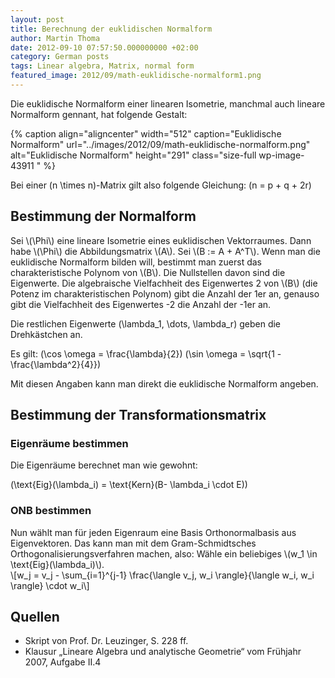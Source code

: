 ```yaml
---
layout: post
title: Berechnung der euklidischen Normalform
author: Martin Thoma
date: 2012-09-10 07:57:50.000000000 +02:00
category: German posts
tags: Linear algebra, Matrix, normal form
featured_image: 2012/09/math-euklidische-normalform1.png
---
```

Die euklidische Normalform einer linearen Isometrie, manchmal auch lineare Normalform gennant, hat folgende Gestalt:

{% caption align="aligncenter" width="512" caption="Euklidische Normalform" url="../images/2012/09/math-euklidische-normalform.png" alt="Euklidische Normalform"  height="291" class="size-full wp-image-43911 "  %}

Bei einer <span>\(n \times n\)</span>-Matrix gilt also folgende Gleichung:
<span>\(n = p + q + 2r\)</span>

<h2>Bestimmung der Normalform</h2>
Sei <span>\(\Phi\)</span> eine lineare Isometrie eines euklidischen Vektorraumes. Dann habe <span>\(\Phi\)</span> die Abbildungsmatrix <span>\(A\)</span>.
Sei <span>\(B := A + A^T\)</span>.
Wenn man die euklidische Normalform bilden will, bestimmt man zuerst das charakteristische Polynom von <span>\(B\)</span>. Die Nullstellen davon sind die Eigenwerte. Die algebraische Vielfachheit des Eigenwertes 2 von <span>\(B\)</span> (die Potenz im charakteristischen Polynom) gibt die Anzahl der 1er an, genauso gibt die Vielfachheit des Eigenwertes -2 die Anzahl der -1er an.

Die restlichen Eigenwerte <span>\(\lambda_1, \dots, \lambda_r\)</span> geben die Drehkästchen an.

Es gilt:
<span>\(\cos \omega = \frac{\lambda}{2}\)</span>
<span>\(\sin \omega = \sqrt{1 - \frac{\lambda^2}{4}}\)</span>

Mit diesen Angaben kann man direkt die euklidische Normalform angeben.


## Bestimmung der Transformationsmatrix
<h3>Eigenräume bestimmen</h3>
Die Eigenräume berechnet man wie gewohnt:

<span>\(\text{Eig}(\lambda_i) = \text{Kern}(B- \lambda_i \cdot E)\)</span>

<h3>ONB bestimmen</h3>
Nun wählt man für jeden Eigenraum eine Basis Orthonormalbasis aus Eigenvektoren. Das kann man mit dem Gram-Schmidtsches Orthogonalisierungsverfahren machen, also:
Wähle ein beliebiges <span>\(w_1 \in \text{Eig}(\lambda_i)\)</span>.

<div>\[w_j = v_j - \sum_{i=1}^{j-1} \frac{\langle v_j, w_i \rangle}{\langle w_i, w_i \rangle} \cdot w_i\]</div>


## Quellen
<ul>
	<li>Skript von Prof. Dr. Leuzinger, S. 228 ff.</li>
	<li>Klausur &bdquo;Lineare Algebra und analytische Geometrie&ldquo; vom Frühjahr 2007, Aufgabe II.4</li>
</ul>

